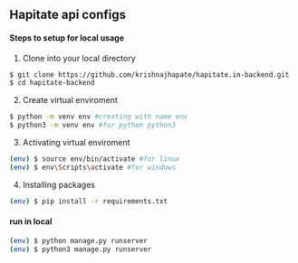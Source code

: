 ## Hapitate api configs


#### Steps to setup for local usage

1. Clone into your local directory 
```sh
$ git clone https://github.com/krishnajhapate/hapitate.in-backend.git
$ cd hapitate-backend
```
2. Create virtual enviroment 
```sh
$ python -m venv env #creating with name env
$ python3 -m venv env #for python python3
```
3. Activating virtual enviroment 
```sh
(env) $ source env/bin/activate #for linux
(env) $ env\Scripts\activate #for windows
```
4. Installing packages 
```sh
(env) $ pip install -r requirements.txt
```

#### run in local 
```sh
(env) $ python manage.py runserver
(env) $ python3 manage.py runserver
```

